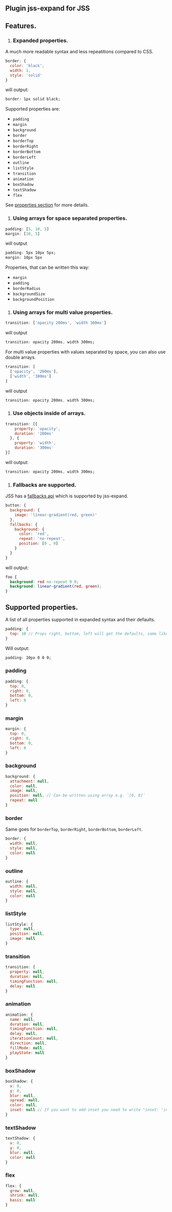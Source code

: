 ## Plugin __jss-expand__ for JSS

## Features.

1. ### Expanded properties.

  A much more readable syntax and less repeatitions compared to CSS.

  ```js
  border: {
    color: 'black',
    width: 1,
    style: 'solid'
  }
  ```
  will output:

  ```css
  border: 1px solid black;
  ```

  Supported properties are:
  - `padding`
  - `margin`
  - `background`
  - `border`
  - `borderTop`
  - `borderRight`
  - `borderBottom`
  - `borderLeft`
  - `outline`
  - `listStyle`
  - `transition`
  - `animation`
  - `boxShadow`
  - `textShadow`
  - `flex`

  See [properties section](#properties) for more details.


1. ### Using arrays for space separated properties.


  ```js
  padding: [5, 10, 5]
  margin: [10, 5]
  ```

  will output

  ```css
  padding: 5px 10px 5px;
  margin: 10px 5px
  ```
  Properties, that can be written this way:
  - `margin`
  - `padding`
  - `borderRadius`
  - `backgroundSize`
  - `backgroundPosition`

1. ### Using arrays for multi value properties.

  ```js
  transition: ['opacity 200ms', 'width 300ms']
  ```

  will output

  ```css
  transition: opacity 200ms, width 300ms;
  ```

  For multi value properties with values separated by space, you can also use double arrays.

  ```js
  transition: [
    ['opacity', '200ms'],
    ['width', '300ms']
  ]
  ```

  will output

  ```css
  transition: opacity 200ms, width 300ms;
  ```

1. ### Use objects inside of arrays.

  ```js
  transition: [{
      property: 'opacity',
      duration: '200ms'
    }, {
      property: 'width',
      duration: '300ms'
  }]

  ```
  will output:

  ```css
  transition: opacity 200ms, width 300ms;
  ```

1. ### Fallbacks are supported.

  JSS has a [fallbacks api](https://github.com/cssinjs/jss/blob/master/docs/json-api.md#fallbacks) which is supported by jss-expand.

  ```js
  button: {
    background: {
      image: 'linear-gradient(red, green)'
    },
    fallbacks: {
      background: {
        color: 'red',
        repeat: 'no-repeat',
        position: [0 , 0]
      }
    }
  }
  ```

  will output:

  ```css
  foo {
    background: red no-repeat 0 0;
    background: linear-gradient(red, green);
  }
  ```

## Supported properties.

A list of all properties supported in expanded syntax and their defaults.


```js
padding: {
  top: 10 // Props right, bottom, left will get the defaults, same like `padding: 10px`
}
```

Will output:

```css
padding: 10px 0 0 0;
```

### padding

```js
padding: {
  top: 0,
  right: 0,
  bottom: 0,
  left: 0
}
```

### margin

```js
margin: {
  top: 0,
  right: 0,
  bottom: 0,
  left: 0
}
```

### background

```js
background: {
  attachment: null,
  color: null,
  image: null,
  position: null, // Can be written using array e.g. `[0, 0]`
  repeat: null
}
```

### border

Same goes for `borderTop`, `borderRight`, `borderBottom`, `borderLeft`.

```js
border: {
  width: null,
  style: null,
  color: null
}
```

### outline

```js
outline: {
  width: null,
  style: null,
  color: null
}
```

### listStyle

```js
listStyle: {
  type: null,
  position: null,
  image: null
}
```

### transition

```js
transition: {
  property: null,
  duration: null,
  timingFunction: null,
  delay: null
}
```

### animation

```js
animation: {
  name: null,
  duration: null,
  timingFunction: null,
  delay: null,
  iterationCount: null, 
  direction: null,
  fillMode: null,
  playState: null
}
```

### boxShadow

```js
boxShadow: {
  x: 0,
  y: 0,
  blur: null,
  spread: null,
  color: null,
  inset: null // If you want to add inset you need to write "inset: 'inset'"
}
```

### textShadow

```js
textShadow: {
  x: 0,
  y: 0,
  blur: null,
  color: null
}
```

### flex

```js
flex: {
  grow: null,
  shrink: null,
  basis: null
}
```
